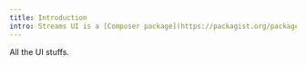 ```yaml
---
title: Introduction
intro: Streams UI is a [Composer package](https://packagist.org/packages/anomaly/streams-platform) that serves as the official UI for Streams.
---
```


All the UI stuffs.
